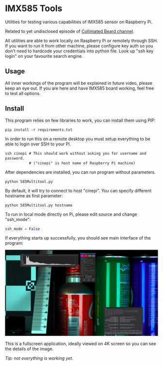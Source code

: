 # IMX585 Tools
Utilities for testing various capabilities of IMX585 sensor on Raspberry Pi.

Related to yet undisclosed episode of [Collimated Beard channel](https://www.youtube.com/@collimatedbeard).

All utilities are able to work locally on Raspberry Pi or remotely through SSH. If you want to run it from other machine, please configure key auth so you don't need to hardcode your credentials into python file. Look up "ssh key login" on your favourite search engine.

## Usage
All inner workings of the program will be explained in future video, please keep an eye out.
If you are here and have IMX585 board working, feel free to test all options.

## Install
This program relies on few libraries to work, you can install them using PIP:
```shell
pip install -r requirements.txt
```

In order to run this on a remote desktop you must setup everything to be able to login over SSH to your PI.
```shell
ssh cinepi # This should work without asking you for username and password. 
           # ("cinepi" is host name of Raspberry Pi machine)
```

After dependencies are installed, you can run program without parameters.
```shell
python 585Multitool.py
```
By default, it will try to connect to host "cinepi". You can specify different hostname as first parameter:
```shell
python 585Multitool.py hostname
```

To run in local mode directly on Pi, please edit source and change "ssh_mode":
```python
ssh_mode = False 
```

If everything starts up successfully, you should see main interface of the program:

![Screenshot](screenshots/sshot1.jpg)

This is a fullscreen application, ideally viewed on 4K screen so you can see the details of the image.


_Tip: not everything is working yet._

